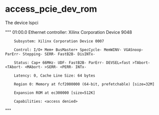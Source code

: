 # access_pcie_dev_rom

The device lspci

"""
01:00.0 Ethernet controller: Xilinx Corporation Device 9048

        Subsystem: Xilinx Corporation Device 0007
        
        Control: I/O+ Mem+ BusMaster+ SpecCycle- MemWINV- VGASnoop- ParErr- Stepping- SERR- FastB2B- DisINTx-
        
        Status: Cap+ 66MHz- UDF- FastB2B- ParErr- DEVSEL=fast >TAbort- <TAbort- <MAbort- >SERR- <PERR- INTx-
        
        Latency: 0, Cache Line Size: 64 bytes
        
        Region 0: Memory at fcf2000000 (64-bit, prefetchable) [size=32M]
        
        Expansion ROM at ec300000 [size=512K]
        
        Capabilities: <access denied>
        
"""
